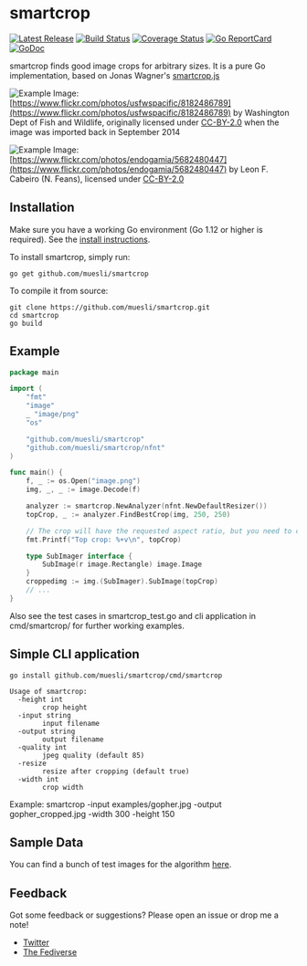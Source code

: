 smartcrop
=========

[![Latest Release](https://img.shields.io/github/release/muesli/smartcrop.svg)](https://github.com/muesli/smartcrop/releases)
[![Build Status](https://github.com/muesli/smartcrop/workflows/build/badge.svg)](https://github.com/muesli/smartcrop/actions)
[![Coverage Status](https://coveralls.io/repos/github/muesli/smartcrop/badge.svg?branch=master)](https://coveralls.io/github/muesli/smartcrop?branch=master)
[![Go ReportCard](https://goreportcard.com/badge/muesli/smartcrop)](https://goreportcard.com/report/muesli/smartcrop)
[![GoDoc](https://godoc.org/github.com/golang/gddo?status.svg)](https://godoc.org/github.com/muesli/smartcrop)

smartcrop finds good image crops for arbitrary sizes. It is a pure Go implementation, based on Jonas Wagner's [smartcrop.js](https://github.com/jwagner/smartcrop.js)

![Example](./examples/gopher.jpg)
Image: [https://www.flickr.com/photos/usfwspacific/8182486789](https://www.flickr.com/photos/usfwspacific/8182486789) by Washington Dept of Fish and Wildlife, originally licensed under [CC-BY-2.0](https://creativecommons.org/licenses/by/2.0/) when the image was imported back in September 2014

![Example](./examples/goodtimes.jpg)
Image: [https://www.flickr.com/photos/endogamia/5682480447](https://www.flickr.com/photos/endogamia/5682480447) by Leon F. Cabeiro (N. Feans), licensed under [CC-BY-2.0](https://creativecommons.org/licenses/by/2.0/)

## Installation

Make sure you have a working Go environment (Go 1.12 or higher is required).
See the [install instructions](https://golang.org/doc/install.html).

To install smartcrop, simply run:

    go get github.com/muesli/smartcrop

To compile it from source:

    git clone https://github.com/muesli/smartcrop.git
    cd smartcrop
    go build

## Example
```go
package main

import (
	"fmt"
	"image"
	_ "image/png"
	"os"

	"github.com/muesli/smartcrop"
	"github.com/muesli/smartcrop/nfnt"
)

func main() {
	f, _ := os.Open("image.png")
	img, _, _ := image.Decode(f)

	analyzer := smartcrop.NewAnalyzer(nfnt.NewDefaultResizer())
	topCrop, _ := analyzer.FindBestCrop(img, 250, 250)

	// The crop will have the requested aspect ratio, but you need to copy/scale it yourself
	fmt.Printf("Top crop: %+v\n", topCrop)

	type SubImager interface {
		SubImage(r image.Rectangle) image.Image
	}
	croppedimg := img.(SubImager).SubImage(topCrop)
	// ...
}
```

Also see the test cases in smartcrop_test.go and cli application in cmd/smartcrop/ for further working examples.

## Simple CLI application

    go install github.com/muesli/smartcrop/cmd/smartcrop

    Usage of smartcrop:
      -height int
            crop height
      -input string
            input filename
      -output string
            output filename
      -quality int
            jpeg quality (default 85)
      -resize
            resize after cropping (default true)
      -width int
            crop width

Example:
    smartcrop -input examples/gopher.jpg -output gopher_cropped.jpg -width 300 -height 150

## Sample Data

You can find a bunch of test images for the algorithm [here](https://github.com/muesli/smartcrop-samples).

## Feedback

Got some feedback or suggestions? Please open an issue or drop me a note!

* [Twitter](https://twitter.com/mueslix)
* [The Fediverse](https://mastodon.social/@fribbledom)
